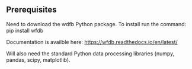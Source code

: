 ## Prerequisites

Need to download the wdfb Python package. To install run the command: 
pip install wfdb

Documentation is availble here: https://wfdb.readthedocs.io/en/latest/

Will also need the standard Python data processing libraries (numpy, pandas, scipy, matplotlib).


